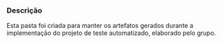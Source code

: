 ### Descrição

Esta pasta foi criada para manter os artefatos gerados durante a implementação do projeto de teste automatizado, elaborado pelo grupo.
